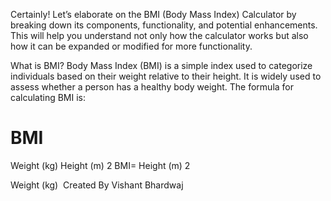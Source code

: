 Certainly! Let’s elaborate on the BMI (Body Mass Index) Calculator by breaking down its components, functionality, and potential enhancements. This will help you understand not only how the calculator works but also how it can be expanded or modified for more functionality.

What is BMI?
Body Mass Index (BMI) is a simple index used to categorize individuals based on their weight relative to their height. It is widely used to assess whether a person has a healthy body weight. The formula for calculating BMI is:

BMI
=
Weight (kg)
Height (m)
2
BMI= 
Height (m) 
2
 
Weight (kg)
​
Created By 
Vishant Bhardwaj 
